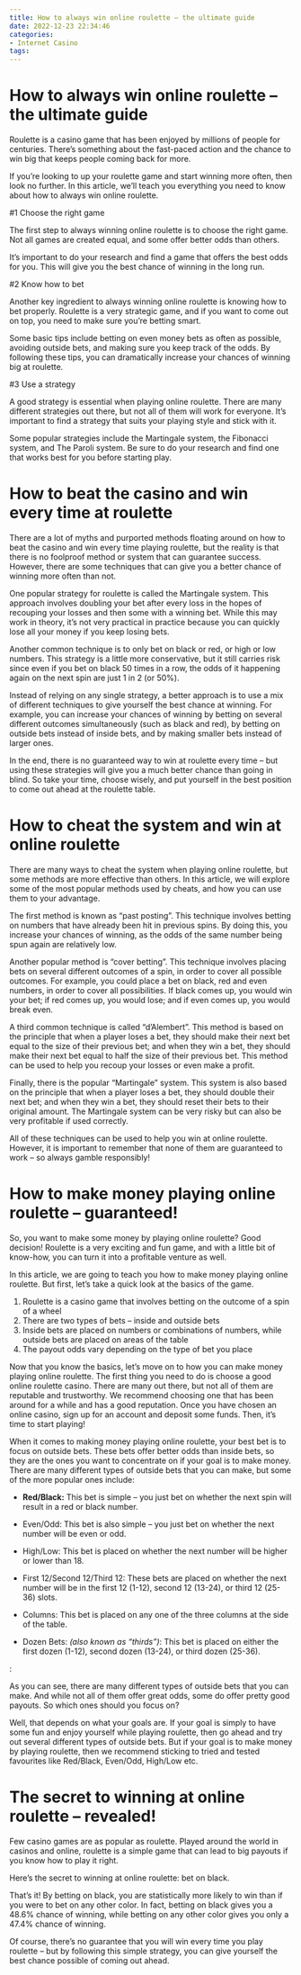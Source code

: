 ```yaml
---
title: How to always win online roulette – the ultimate guide
date: 2022-12-23 22:34:46
categories:
- Internet Casino
tags:
---
```



#  How to always win online roulette – the ultimate guide

 Roulette is a casino game that has been enjoyed by millions of people for centuries. There’s something about the fast-paced action and the chance to win big that keeps people coming back for more.

If you’re looking to up your roulette game and start winning more often, then look no further. In this article, we’ll teach you everything you need to know about how to always win online roulette.

#1 Choose the right game

The first step to always winning online roulette is to choose the right game. Not all games are created equal, and some offer better odds than others.

It’s important to do your research and find a game that offers the best odds for you. This will give you the best chance of winning in the long run.

#2 Know how to bet

Another key ingredient to always winning online roulette is knowing how to bet properly. Roulette is a very strategic game, and if you want to come out on top, you need to make sure you’re betting smart.

Some basic tips include betting on even money bets as often as possible, avoiding outside bets, and making sure you keep track of the odds. By following these tips, you can dramatically increase your chances of winning big at roulette.

#3 Use a strategy

A good strategy is essential when playing online roulette. There are many different strategies out there, but not all of them will work for everyone. It’s important to find a strategy that suits your playing style and stick with it.

Some popular strategies include the Martingale system, the Fibonacci system, and The Paroli system. Be sure to do your research and find one that works best for you before starting play.

#  How to beat the casino and win every time at roulette

There are a lot of myths and purported methods floating around on how to beat the casino and win every time playing roulette, but the reality is that there is no foolproof method or system that can guarantee success. However, there are some techniques that can give you a better chance of winning more often than not.

One popular strategy for roulette is called the Martingale system. This approach involves doubling your bet after every loss in the hopes of recouping your losses and then some with a winning bet. While this may work in theory, it’s not very practical in practice because you can quickly lose all your money if you keep losing bets.

Another common technique is to only bet on black or red, or high or low numbers. This strategy is a little more conservative, but it still carries risk since even if you bet on black 50 times in a row, the odds of it happening again on the next spin are just 1 in 2 (or 50%).

Instead of relying on any single strategy, a better approach is to use a mix of different techniques to give yourself the best chance at winning. For example, you can increase your chances of winning by betting on several different outcomes simultaneously (such as black and red), by betting on outside bets instead of inside bets, and by making smaller bets instead of larger ones.

In the end, there is no guaranteed way to win at roulette every time – but using these strategies will give you a much better chance than going in blind. So take your time, choose wisely, and put yourself in the best position to come out ahead at the roulette table.

#  How to cheat the system and win at online roulette

There are many ways to cheat the system when playing online roulette, but some methods are more effective than others. In this article, we will explore some of the most popular methods used by cheats, and how you can use them to your advantage.

The first method is known as “past posting”. This technique involves betting on numbers that have already been hit in previous spins. By doing this, you increase your chances of winning, as the odds of the same number being spun again are relatively low.

Another popular method is “cover betting”. This technique involves placing bets on several different outcomes of a spin, in order to cover all possible outcomes. For example, you could place a bet on black, red and even numbers, in order to cover all possibilities. If black comes up, you would win your bet; if red comes up, you would lose; and if even comes up, you would break even.

A third common technique is called “d’Alembert”. This method is based on the principle that when a player loses a bet, they should make their next bet equal to the size of their previous bet; and when they win a bet, they should make their next bet equal to half the size of their previous bet. This method can be used to help you recoup your losses or even make a profit.

Finally, there is the popular “Martingale” system. This system is also based on the principle that when a player loses a bet, they should double their next bet; and when they win a bet, they should reset their bets to their original amount. The Martingale system can be very risky but can also be very profitable if used correctly.

All of these techniques can be used to help you win at online roulette. However, it is important to remember that none of them are guaranteed to work – so always gamble responsibly!

#  How to make money playing online roulette – guaranteed!

So, you want to make some money by playing online roulette? Good decision! Roulette is a very exciting and fun game, and with a little bit of know-how, you can turn it into a profitable venture as well.

In this article, we are going to teach you how to make money playing online roulette. But first, let’s take a quick look at the basics of the game.

<ol>

<li>Roulette is a casino game that involves betting on the outcome of a spin of a wheel</li>

<li>There are two types of bets – inside and outside bets</li>

<li>Inside bets are placed on numbers or combinations of numbers, while outside bets are placed on areas of the table</li>

<li>The payout odds vary depending on the type of bet you place</li>

</ol>


Now that you know the basics, let’s move on to how you can make money playing online roulette. The first thing you need to do is choose a good online roulette casino. There are many out there, but not all of them are reputable and trustworthy. We recommend choosing one that has been around for a while and has a good reputation. Once you have chosen an online casino, sign up for an account and deposit some funds. Then, it’s time to start playing!

When it comes to making money playing online roulette, your best bet is to focus on outside bets. These bets offer better odds than inside bets, so they are the ones you want to concentrate on if your goal is to make money. There are many different types of outside bets that you can make, but some of the more popular ones include:

 <ul> <li><strong>Red/Black:</strong> This bet is simple – you just bet on whether the next spin will result in a red or black number.</li> </ul><ul class="orderedList"> <li><strong style="font-weight:normal;">Even/Odd: </strong><span style="font-weight:normal;">This bet is also simple – you just bet on whether the next number will be even or odd.</span></li> </ul><ul class="orderedList"> <li><strong style="font-weight:normal;">High/Low: </strong><span style="font-weight:normal;">This bet is placed on whether the next number will be higher or lower than 18.</span></li> </ul><ul class="orderedList"> <li><strong style="font-weight:normal;">First 12/Second 12/Third 12: </strong><span style="font-weight:normal;">These bets are placed on whether the next number will be in the first 12 (1-12), second 12 (13-24), or third 12 (25-36) slots.</span></li> </ul><ul class="orderedList"> <li><strong style="font-weight:normal;">Columns: </strong><span style="font-weight:normal;">This bet is placed on any one of the three columns at the side of the table.</span></li> </ul><ul class="orderedList"> <li><strong style="font-weight:normal;">Dozen Bets: </strong><span style="font-weight:normal;"><i>(also known as “thirds”)</i>: This bet is placed on either the first dozen (1-12), second dozen (13-24), or third dozen (25-36).</span></li> </ul></ol>:

As you can see, there are many different types of outside bets that you can make. And while not all of them offer great odds, some do offer pretty good payouts. So which ones should you focus on?

 Well, that depends on what your goals are. If your goal is simply to have some fun and enjoy yourself while playing roulette, then go ahead and try out several different types of outside bets. But if your goal is to make money by playing roulette, then we recommend sticking to tried and tested favourites like Red/Black, Even/Odd, High/Low etc.

#  The secret to winning at online roulette – revealed!

Few casino games are as popular as roulette. Played around the world in casinos and online, roulette is a simple game that can lead to big payouts if you know how to play it right.

Here’s the secret to winning at online roulette: bet on black.

That’s it! By betting on black, you are statistically more likely to win than if you were to bet on any other color. In fact, betting on black gives you a 48.6% chance of winning, while betting on any other color gives you only a 47.4% chance of winning.

Of course, there’s no guarantee that you will win every time you play roulette – but by following this simple strategy, you can give yourself the best chance possible of coming out ahead.